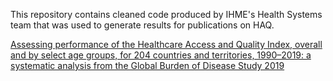 This repository contains cleaned code produced by IHME's Health Systems team that was used to generate results for publications on HAQ.

[Assessing performance of the Healthcare Access and Quality Index, overall and by select age groups, for 204 countries and territories, 1990–2019: a systematic analysis from the Global Burden of Disease Study 2019](https://www.thelancet.com/journals/langlo/article/PIIS2214-109X(22)00429-6/fulltext)
